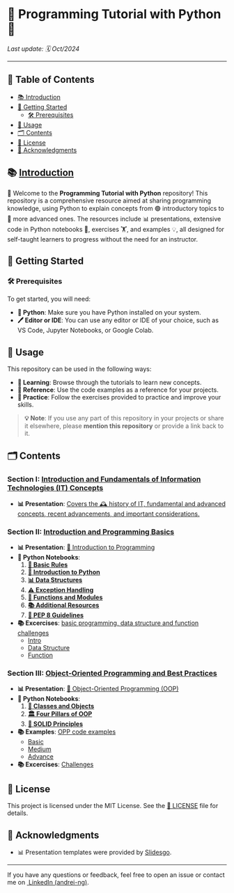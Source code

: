 # 📝 Programming Tutorial with Python 🐍

*Last update: 🗓️ Oct/2024*

---

## 📑 Table of Contents

- [📚 Introduction](#introduction)
- [🚀 Getting Started](#getting-started)
  - [🛠️ Prerequisites](#prerequisites)
- [📖 Usage](#usage)
- [🗂️ Contents](#contents)
- [📜 License](#license)
- [🙏 Acknowledgments](#acknowledgments)

## 📚 [Introduction](#introduction)

👋 Welcome to the **Programming Tutorial with Python** repository! This repository is a comprehensive resource aimed at sharing programming knowledge, using Python to explain concepts from 🟢 introductory topics to 🔵 more advanced ones. The resources include 📊 presentations, extensive code in Python notebooks 📓, exercises 🏋️, and examples 💡, all designed for self-taught learners to progress without the need for an instructor.

## 🚀 Getting Started

### 🛠️ Prerequisites

To get started, you will need:

- **🐍 Python**: Make sure you have Python installed on your system.
- **🖊️ Editor or IDE**: You can use any editor or IDE of your choice, such as VS Code, Jupyter Notebooks, or Google Colab.

## 📖 Usage

This repository can be used in the following ways:

- **📘 Learning**: Browse through the tutorials to learn new concepts.
- **📂 Reference**: Use the code examples as a reference for your projects.
- **📝 Practice**: Follow the exercises provided to practice and improve your skills.

> **💡 Note**: If you use any part of this repository in your projects or share it elsewhere, please **mention this repository** or provide a link back to it.

## 🗂️ Contents

### Section I: [Introduction and Fundamentals of Information Technologies (IT) Concepts](1%20-%20IT%20Fundamentals)

- **📊 Presentation**: [Covers the 🕰️ history of IT, fundamental and advanced concepts, recent advancements, and important considerations.](1%20-%20IT%20Fundamentals/I%20-%20Intro_IT%20(es).pdf)

### Section II: [Introduction and Programming Basics](2%20-%20Programming%20Introduction)

- **📊 Presentation**: [📘 Introduction to Programming](2%20-%20Programming%20Introduction/II%20-%20Intro_Programming%20(es).pdf)
- **🐍 Python Notebooks**:
  1. **[📓 Basic Rules](2%20-%20Programming%20Introduction/Notebooks/0%20-%20Basic%20Rules%20Notebooks.ipynb)**
  2. **[🐍 Introduction to Python](2%20-%20Programming%20Introduction/Notebooks/1%20-%20Basic%20Python.ipynb)**
  3. **[📊 Data Structures](2%20-%20Programming%20Introduction/Notebooks/2%20-%20Data%20structure.ipynb)**
  4. **[⚠️ Exception Handling](2%20-%20Programming%20Introduction/Notebooks/3%20-%20Exception%20Handling.ipynb)**
  5. **[🔧 Functions and Modules](2%20-%20Programming%20Introduction/Notebooks/4%20-%20Functions%20and%20modules.ipynb)**
  6. **[📚 Additional Resources](2%20-%20Programming%20Introduction/Notebooks/5%20-%20Extra%20resources.ipynb)**
  7. **[📏 PEP 8 Guidelines](2%20-%20Programming%20Introduction/Notebooks/PEP8.ipynb)**
- **📚 Excercises**: [basic programming, data structure and function challenges](2%20-%20Programming%20Introduction/Notebooks/Exercises)
  - [Intro](2%20-%20Programming%20Introduction/Notebooks/Exercises/Intro-Challenges.ipynb)
  - [Data Structure](2%20-%20Programming%20Introduction/Notebooks/Exercises/Data%20Structure%20-%20Challenges.ipynb)
  - [Function](2%20-%20Programming%20Introduction/Notebooks/Exercises/Function%20-%20Challenges.ipynb)

### Section III: [Object-Oriented Programming and Best Practices](2%20-%20Programming%20Introduction)

- **📊 Presentation**: [🔄 Object-Oriented Programming (OOP)](3%20-%20Object-Oriented%20Programming%20(OOP)%20/III%20-%20Object%20Oriented%20Programming.pdf)
- **🐍 Python Notebooks**:
  1. **[🧱 Classes and Objects](3%20-%20Object-Oriented%20Programming%20(OOP)%20/Notebooks/1.%20Class%20and%20objects.ipynb)**
  2. **[🏛️ Four Pillars of OOP](3%20-%20Object-Oriented%20Programming%20(OOP)%20/Notebooks/2.%20Four%20pillars.ipynb)**
  3. **[📐 SOLID Principles](3%20-%20Object-Oriented%20Programming%20(OOP)%20/Notebooks/3.%20SOLID%20Principles.ipynb)**
- **📚 Examples**: [OPP code examples](3%20-%20Object-Oriented%20Programming%20(OOP)%20/Notebooks/Examples)
  - [Basic](3%20-%20Object-Oriented%20Programming%20(OOP)%20/Notebooks/Examples/1%20-%20Example%20OOP%20Basic.ipynb)
  - [Medium](3%20-%20Object-Oriented%20Programming%20(OOP)%20/Notebooks/Examples/2%20-%20Example%20OOP%20Medium.ipynb)
  - [Advance](3%20-%20Object-Oriented%20Programming%20(OOP)%20/Notebooks/Examples/3%20-%20Example%20OOP%20Advance.ipynb)
- **📚 Excercises**: [Challenges](3%20-%20Object-Oriented%20Programming%20(OOP)%20/Notebooks/Excercises)

## 📜 License

This project is licensed under the MIT License. See the [📄 LICENSE](LICENSE) file for details.

## 🙏 Acknowledgments

- 📊 Presentation templates were provided by [Slidesgo](https://slidesgo.com/).

---

If you have any questions or feedback, feel free to open an issue or contact me on [ LinkedIn (andrei-ng)](https://www.linkedin.com/in/andrei-ng/).
